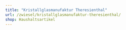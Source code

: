 ```yaml
---
title: "Kristallglasmanufaktur Theresienthal"
url: /zwiesel/kristallglasmanufaktur-theresienthal/
shop: Haushaltsartikel
---
```

